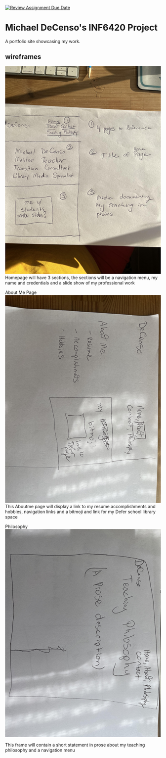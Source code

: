 [![Review Assignment Due Date](https://classroom.github.com/assets/deadline-readme-button-24ddc0f5d75046c5622901739e7c5dd533143b0c8e959d652212380cedb1ea36.svg)](https://classroom.github.com/a/cSGmFTKd)
# Michael DeCenso's INF6420 Project
A portfolio site showcasing my work.
## wireframes
![wireframe of Home page](wireframes/homepage.jpeg)
Homepage will have 3 sections, the sections will be a navigation menu, my name and credentials and a slide show of my professional work

About Me Page
![wireframe of Home page](wireframes/aboutme.jpeg)
This Aboutme page will display a link to my resume accomplishments and hobbies, navigation links and a bitmoji and link for my Defer school library space

Philosophy
![wireframe of Home page](wireframes/Philosophy.jpeg)

This frame will contain a short statement in prose about my teaching philosophy and a navigation menu
